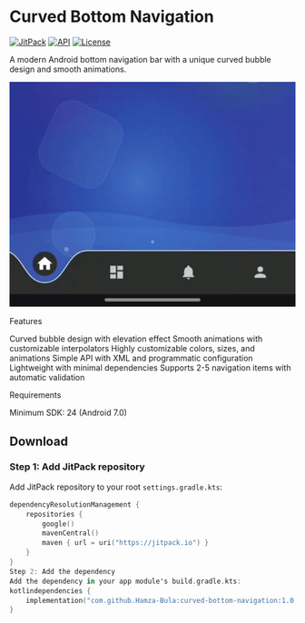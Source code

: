 # Curved Bottom Navigation

[![JitPack](https://jitpack.io/v/Hamza-Bula/curved-bottom-navigation.svg)](https://jitpack.io/#Hamza-Bula/curved-bottom-navigation)
[![API](https://img.shields.io/badge/API-24%2B-brightgreen.svg?style=flat)](https://android-arsenal.com/api?level=24)
[![License](https://img.shields.io/badge/License-Apache%202.0-blue.svg)](LICENSE)

A modern Android bottom navigation bar with a unique curved bubble design and smooth animations.

![Demo](art/demo.gif)

Features

Curved bubble design with elevation effect
Smooth animations with customizable interpolators
Highly customizable colors, sizes, and animations
Simple API with XML and programmatic configuration
Lightweight with minimal dependencies
Supports 2-5 navigation items with automatic validation

Requirements

Minimum SDK: 24 (Android 7.0)

## Download

### Step 1: Add JitPack repository

Add JitPack repository to your root `settings.gradle.kts`:
```kotlin
dependencyResolutionManagement {
    repositories {
        google()
        mavenCentral()
        maven { url = uri("https://jitpack.io") }
    }
}
Step 2: Add the dependency
Add the dependency in your app module's build.gradle.kts:
kotlindependencies {
    implementation("com.github.Hamza-Bula:curved-bottom-navigation:1.0.0")
}

